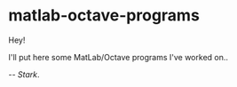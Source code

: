 # matlab-octave-programs

Hey!

I'll put here some MatLab/Octave programs I've worked on.. 


--
*Stark*.
